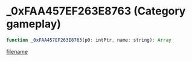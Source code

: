 # _0xFAA457EF263E8763 (Category gameplay)

```js
function _0xFAA457EF263E8763(p0: intPtr, name: string): Array
```

[filename](_0xFAA457EF263E8763_m.md ':include')